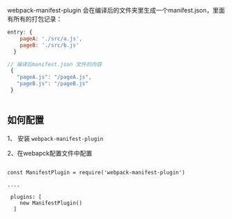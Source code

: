 webpack-manifest-plugin 会在编译后的文件夹里生成一个manifest.json，里面有所有的打包记录：

<!-- more -->


```js
entry: {
    pageA: './src/a.js',
    pageB: './src/b.js'
  }

// 编译后manifest.json 文件的内容
 {
   "pageA.js": "/pageA.js",
   "pageB.js": "/pageB.js"
 }
 
```



## 如何配置
1、 安装 `webpack-manifest-plugin`

2、在webapck配置文件中配置
```

const ManifestPlugin = require('webpack-manifest-plugin')

....

 plugins: [
    new ManifestPlugin()
  ]

```

